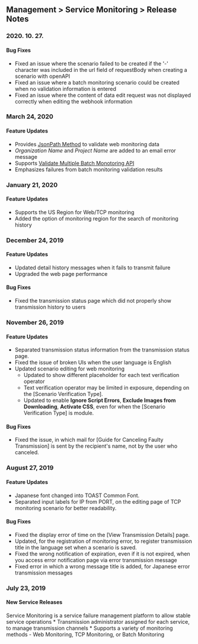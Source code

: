 ## Management > Service Monitoring > Release Notes

### 2020. 10. 27.

#### Bug Fixes
* Fixed an issue where the scenario failed to be created if the '-' character was included in the url field of requestBody when creating a scenario with openAPI
* Fixed an issue where a batch monitoring scenario could be created when no validation information is entered
* Fixed an issue where the content of data edit request was not displayed correctly when editing the webhook information

### March 24, 2020

#### Feature Updates 
* Provides [JsonPath Method](/ko/Management/Service%20Monitoring/ko/console-guide/#_9) to validate web monitoring data
* _Organization Name_ and _Project Name_ are added to an email error message
* Supports [Validate Multiple Batch Monotoring API](/ko/Management/Service%20Monitoring/ko/api-guide/) 
* Emphasizes failures from batch monitoring validation results 

### January 21, 2020

#### Feature Updates
* Supports the US Region for Web/TCP monitoring 
* Added the option of monitoring region for the search of monitoring history

### December 24, 2019

#### Feature Updates
* Updated detail history messages when it fails to transmit failure 
* Upgraded the web page performance

#### Bug Fixes
* Fixed the transmission status page which did not properly show transmission history to users 

### November 26, 2019

#### Feature Updates
* Separated transmission status information from the transmission status page. 
* Fixed the issue of broken UIs when the user language is English 
* Updated scenario editing for web monitoring 
  * Updated to show different placeholder for each text verification operator 
  * Text verification operator may be limited in exposure, depending on the [Scenario Verification Type].
  * Updated to enable **Ignore Script Errors**, **Exclude Images from Downloading**, **Activate CSS**, even for when the [Scenario Verification Type] is module. 

#### Bug Fixes  
* Fixed the issue, in which mail for [Guide for Canceling Faulty Transmission] is sent by the recipient's name, not by the user who canceled.


### August 27, 2019

#### Feature Updates
* Japanese font changed into TOAST Common Font.
* Separated input labels for IP from PORT, on the editing page of TCP monitoring scenario for better readability.

#### Bug Fixes
* Fixed the display error of time on the [View Transmission Details] page.
* Updated, for the registration of monitoring error, to register transmission title in the language set when a scenario is saved.
* Fixed the wrong notification of expiration, even if it is not expired, when you access error notification page via error transmission message
* Fixed error in which a wrong message title is added, for Japanese error transmission messages

### July 23, 2019

#### New Service Releases
Service Monitoring is a service failure management platform to allow stable service operations
	* Transmission administrator assigned for each service, to manage transmission channels
	* Supports a variety of monitoring methods - Web Monitoring, TCP Monitoring, or Batch Monitoring
